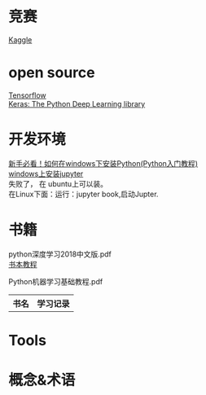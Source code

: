 

# 竞赛 
[Kaggle](https://www.kaggle.com/)<br>

# open source
[Tensorflow](https://github.com/tensorflow/tensorflow)<br>
[Keras: The Python Deep Learning library](https://keras.io/)<br>

# 开发环境
[新手必看！如何在windows下安装Python(Python入门教程)](https://baijiahao.baidu.com/s?id=1606573927720991570&wfr=spider&for=pc)<br>
[windows上安装jupyter](https://jingyan.baidu.com/article/20095761f02c85cb0621b458.html)<br>
失败了， 在 ubuntu上可以装。<br>
在Linux下面：运行：jupyter book,启动Jupter.<br>

# 书籍
python深度学习2018中文版.pdf <br>
[书本教程](https://github.com/amueller/introduction_to_ml_with_python)<br>

Python机器学习基础教程.pdf <br>

<table>
  <tr> <th>书名</th> <th>学习记录</th></tr>
  </table>

# Tools

# 概念&术语 


